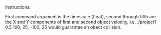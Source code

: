 Instructions:

First command argument is the timescale (float), second through fifth are
the X and Y components of first and second object velocity, i.e.
./project1 0.5 100, 25, -100, 25 would guarantee an obect collision.
